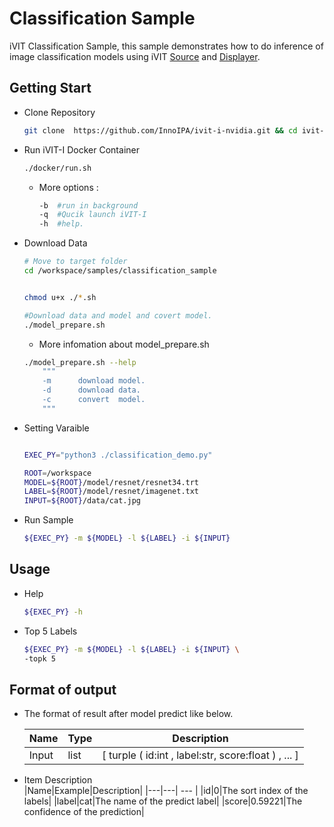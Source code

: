 # Classification Sample
iVIT Classification Sample, this sample demonstrates how to do inference of image classification models using iVIT [Source](../ivit_source_sample/README.md) and [Displayer](../ivit_displayer_sample/README.md).

## Getting Start
* Clone Repository    
    ```bash
    git clone  https://github.com/InnoIPA/ivit-i-nvidia.git && cd ivit-i-nvidia
    ```
* Run iVIT-I Docker Container
    ```bash
    ./docker/run.sh
    ```
    * More options : 
        ```bash
        -b	#run in background
        -q	#Qucik launch iVIT-I
        -h	#help.
        ```
* Download Data
    ```bash
    # Move to target folder
    cd /workspace/samples/classification_sample
    
    
    chmod u+x ./*.sh

    #Download data and model and covert model.
    ./model_prepare.sh        

    ```
    * More infomation about model_prepare.sh
    ```bash
    ./model_prepare.sh --help
        """
        -m		download model.
        -d		download data.
        -c		convert  model.
        """
    ```
* Setting Varaible
    ```bash
    
    EXEC_PY="python3 ./classification_demo.py"

    ROOT=/workspace
    MODEL=${ROOT}/model/resnet/resnet34.trt
    LABEL=${ROOT}/model/resnet/imagenet.txt
    INPUT=${ROOT}/data/cat.jpg
    ```

* Run Sample
    ```bash
    ${EXEC_PY} -m ${MODEL} -l ${LABEL} -i ${INPUT}
    ```

## Usage
* Help
    ```bash
    ${EXEC_PY} -h
    ```

* Top 5 Labels
    ```bash
    ${EXEC_PY} -m ${MODEL} -l ${LABEL} -i ${INPUT} \
    -topk 5
    ```

## Format of output 
*  The format of result after model predict like below.

    | Name |Type | Description |
    |--- |--- | --- |
    | Input|list|[ turple ( id:int , label:str, score:float ) , ... ]|

* Item Description  
    |Name|Example|Description|
    |---|---| --- |
    |id|0|The sort index of the labels|
    |label|cat|The name of the predict label|
    |score|0.59221|The confidence of the prediction|
